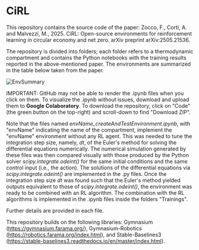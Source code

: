 # CiRL

This repository contains the source code of the paper: Zocco, F., Corti, A. and Malvezzi, M., 2025. CiRL: Open-source environments for reinforcement learning in circular economy and 
net zero. arXiv preprint arXiv:2505.21536. 

The repository is divided into folders; each folder refers to a thermodynamic compartment and contains the Python notebooks with the training results reported in the above-mentioned paper. The environments are summarized in the table below taken from the paper.

![EnvSummary](https://github.com/user-attachments/assets/8004f60b-2f09-4aa9-92f1-5c0e02c47671)

IMPORTANT: GitHub may not be able to render the .ipynb files when you click on them. To visualize the .ipynb without issues, download and upload them to __Google Colaboratory__. To download the repository, click on "Code" (the green button on the top-right) and scroll-down to find "Download ZIP".

Note that the files named _envName_createAndTestEnvironment.ipynb_, with "envName" indicating the name of the compartment, implement the "envName" environment without any RL agent. This was needed to tune the integration step size, namely, _dt_, of the Euler's method for solving the differential equations numerically. The numerical simulation generated by these files was then compared visually with those produced by the Python solver _scipy.integrate.odeint()_ for the same initial conditions and the same control input (i.e., the action). The solutions of the differential equations via _scipy.integrate.odeint()_ are implemented in the .py files. Once the integration step size _dt_ was found such that the Euler's method yielded outputs equivalent to those of _scipy.integrate.odeint()_, the environment was ready to be combined with an RL algorithm. The combination with the RL algorithms is implemented in the .ipynb files inside the folders "Trainings".

Further details are provided in each file.

This repository builds on the following libraries: Gymnasium (https://gymnasium.farama.org/), Gymnasium-Robotics (https://robotics.farama.org/index.html), and Stable-Baselines3 (https://stable-baselines3.readthedocs.io/en/master/index.html).

